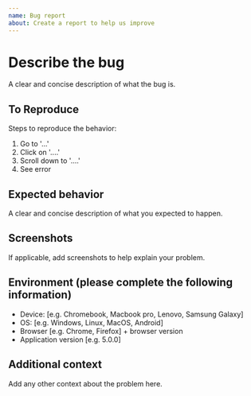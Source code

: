 ```yaml
---
name: Bug report
about: Create a report to help us improve
---
```


# Describe the bug

A clear and concise description of what the bug is.

## To Reproduce

Steps to reproduce the behavior:

1. Go to '...'
2. Click on '....'
3. Scroll down to '....'
4. See error

## Expected behavior

A clear and concise description of what you expected to happen.

## Screenshots

If applicable, add screenshots to help explain your problem.

## Environment (please complete the following information)

- Device: [e.g. Chromebook, Macbook pro, Lenovo, Samsung Galaxy]
- OS: [e.g. Windows, Linux, MacOS, Android]
- Browser [e.g. Chrome, Firefox] + browser version
- Application version [e.g. 5.0.0]

## Additional context

Add any other context about the problem here.
